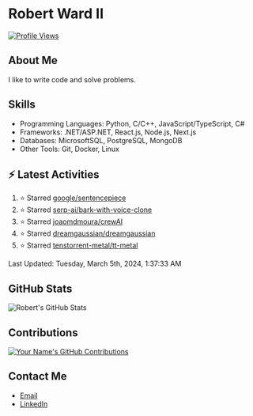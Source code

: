 
# Robert Ward II

[![Profile Views](https://komarev.com/ghpvc/?username=Robert-W-Ward)](https://github.com/Robert-W-Ward)

## About Me
I like to write code and solve problems.

## Skills
- Programming Languages: Python, C/C++, JavaScript/TypeScript, C#
- Frameworks: .NET/ASP.NET, React.js, Node.js, Next.js
- Databases: MicrosoftSQL, PostgreSQL, MongoDB
- Other Tools: Git, Docker, Linux

## :zap: Latest Activities
<!--RECENT_ACTIVITY:start-->
1. ⭐ Starred [google/sentencepiece](https://github.com/google/sentencepiece)
2. ⭐ Starred [serp-ai/bark-with-voice-clone](https://github.com/serp-ai/bark-with-voice-clone)
3. ⭐ Starred [joaomdmoura/crewAI](https://github.com/joaomdmoura/crewAI)
4. ⭐ Starred [dreamgaussian/dreamgaussian](https://github.com/dreamgaussian/dreamgaussian)
5. ⭐ Starred [tenstorrent-metal/tt-metal](https://github.com/tenstorrent-metal/tt-metal)
<!--RECENT_ACTIVITY:end-->

<!--RECENT_ACTIVITY:last_update-->
Last Updated: Tuesday, March 5th, 2024, 1:37:33 AM
<!--RECENT_ACTIVITY:last_update_end-->

<!--END_SECTIN:activity-->
## GitHub Stats
![Robert's GitHub Stats](https://github-readme-stats.vercel.app/api?username=Robert-W-Ward&show_icons=true&theme=radical)

## Contributions
[![Your Name's GitHub Contributions](https://github-readme-streak-stats.herokuapp.com/?user=Robert-W-Ward&theme=radical)](https://github.com/your-username)

## Contact Me
- [Email](mailto:robertwesleyward2019@gmail.com)
- [LinkedIn](https://linkedin.com/in/https://www.linkedin.com/in/robert-ward-ii/)
